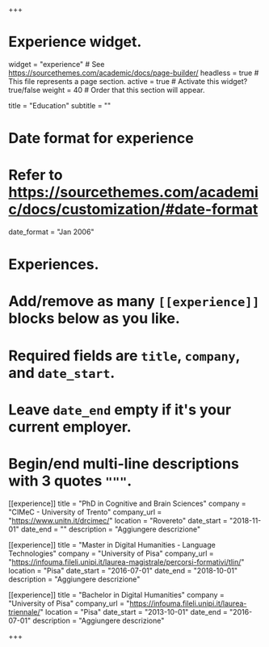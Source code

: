 +++
# Experience widget.
widget = "experience"  # See https://sourcethemes.com/academic/docs/page-builder/
headless = true  # This file represents a page section.
active = true  # Activate this widget? true/false
weight = 40  # Order that this section will appear.

title = "Education"
subtitle = ""

# Date format for experience
#   Refer to https://sourcethemes.com/academic/docs/customization/#date-format
date_format = "Jan 2006"

# Experiences.
#   Add/remove as many `[[experience]]` blocks below as you like.
#   Required fields are `title`, `company`, and `date_start`.
#   Leave `date_end` empty if it's your current employer.
#   Begin/end multi-line descriptions with 3 quotes `"""`.

[[experience]]
  title = "PhD in Cognitive and Brain Sciences"
  company = "CIMeC - University of Trento"
  company_url = "https://www.unitn.it/drcimec/"
  location = "Rovereto"
  date_start = "2018-11-01"
  date_end = ""
  description = "Aggiungere descrizione"

[[experience]]
  title = "Master in Digital Humanities - Language Technologies"
  company = "University of Pisa"
  company_url = "https://infouma.fileli.unipi.it/laurea-magistrale/percorsi-formativi/tlin/"
  location = "Pisa"
  date_start = "2016-07-01"
  date_end = "2018-10-01"
  description = "Aggiungere descrizione"
  
[[experience]]
  title = "Bachelor in Digital Humanities"
  company = "University of Pisa"
  company_url = "https://infouma.fileli.unipi.it/laurea-triennale/"
  location = "Pisa"
  date_start = "2013-10-01"
  date_end = "2016-07-01"
  description = "Aggiungere descrizione"

+++
